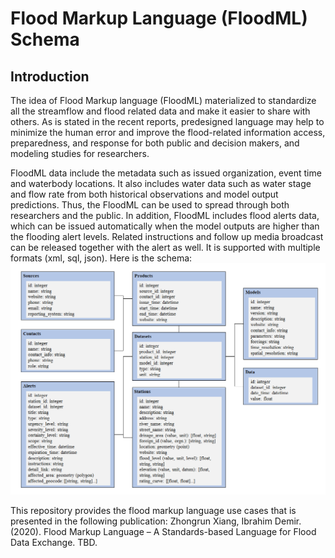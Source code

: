# Flood Markup Language (FloodML) Schema

## Introduction
The idea of Flood Markup language (FloodML) materialized to standardize all the streamflow and flood related data and make it easier to share with others. As is stated in the recent reports, predesigned language may help to minimize the human error and improve the flood-related information access, preparedness, and response for both public and decision makers, and modeling studies for researchers.

FloodML data include the metadata such as issued organization, event time and waterbody locations. It also includes water data such as water stage and flow rate from both historical observations and model output predictions. Thus, the FloodML can be used to spread through both researchers and the public. In addition, FloodML includes flood alerts data, which can be issued automatically when the model outputs are higher than the flooding alert levels. Related instructions and follow up media broadcast can be released together with the alert as well. It is supported with multiple formats (xml, sql, json). Here is the schema:
![schema](/schema/schema.png)

This repository provides the flood markup language use cases that is presented in the following publication:
Zhongrun Xiang, Ibrahim Demir. (2020). Flood Markup Language – A Standards-based Language for Flood Data Exchange. TBD.
